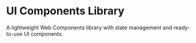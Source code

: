 # UI Components Library

A lightweight Web Components library with state management and ready-to-use UI components.

